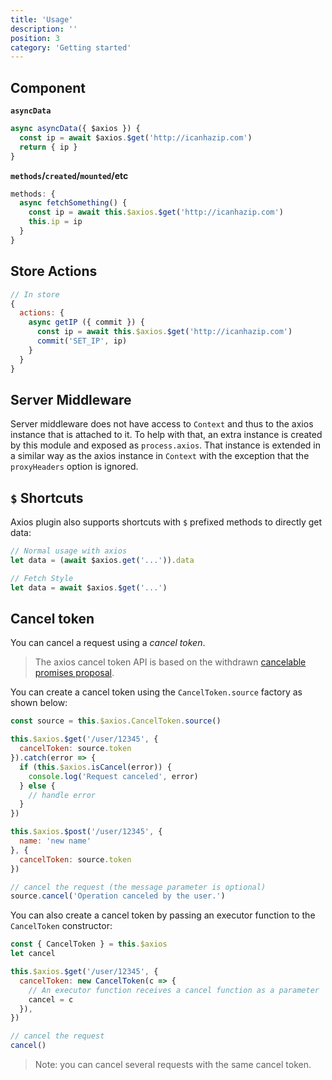 ```yaml
---
title: 'Usage'
description: ''
position: 3
category: 'Getting started'
---
```



## Component

**`asyncData`**

```js
async asyncData({ $axios }) {
  const ip = await $axios.$get('http://icanhazip.com')
  return { ip }
}
```

**`methods`/`created`/`mounted`/etc**

```js
methods: {
  async fetchSomething() {
    const ip = await this.$axios.$get('http://icanhazip.com')
    this.ip = ip
  }
}
```

## Store Actions

```js
// In store
{
  actions: {
    async getIP ({ commit }) {
      const ip = await this.$axios.$get('http://icanhazip.com')
      commit('SET_IP', ip)
    }
  }
}
```

## Server Middleware

Server middleware does not have access to `Context` and thus to the axios instance that is attached to it. To help with that, an extra instance is created by this module and exposed as `process.axios`. That instance is extended in a similar way as the axios instance in `Context` with the exception that the `proxyHeaders` option is ignored.

## `$` Shortcuts

Axios plugin also supports shortcuts with `$` prefixed methods to directly get data:

```js
// Normal usage with axios
let data = (await $axios.get('...')).data

// Fetch Style
let data = await $axios.$get('...')
```

## Cancel token

You can cancel a request using a _cancel token_.

> The axios cancel token API is based on the withdrawn [cancelable promises proposal](https://github.com/tc39/proposal-cancelable-promises).

You can create a cancel token using the `CancelToken.source` factory as shown below:

```js
const source = this.$axios.CancelToken.source()

this.$axios.$get('/user/12345', {
  cancelToken: source.token
}).catch(error => {
  if (this.$axios.isCancel(error)) {
    console.log('Request canceled', error)
  } else {
    // handle error
  }
})

this.$axios.$post('/user/12345', {
  name: 'new name'
}, {
  cancelToken: source.token
})

// cancel the request (the message parameter is optional)
source.cancel('Operation canceled by the user.')
```

You can also create a cancel token by passing an executor function to the `CancelToken` constructor:

```js
const { CancelToken } = this.$axios
let cancel

this.$axios.$get('/user/12345', {
  cancelToken: new CancelToken(c => {
    // An executor function receives a cancel function as a parameter
    cancel = c
  }),
})

// cancel the request
cancel()
```

> Note: you can cancel several requests with the same cancel token.
